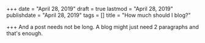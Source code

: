 +++
date = "April 28, 2019"
draft = true
lastmod = "April 28, 2019"
publishdate = "April 28, 2019"
tags = []
title = "How much should I blog?"

+++
And a post needs not be long. A blog might just need 2 paragraphs and that's enough. 